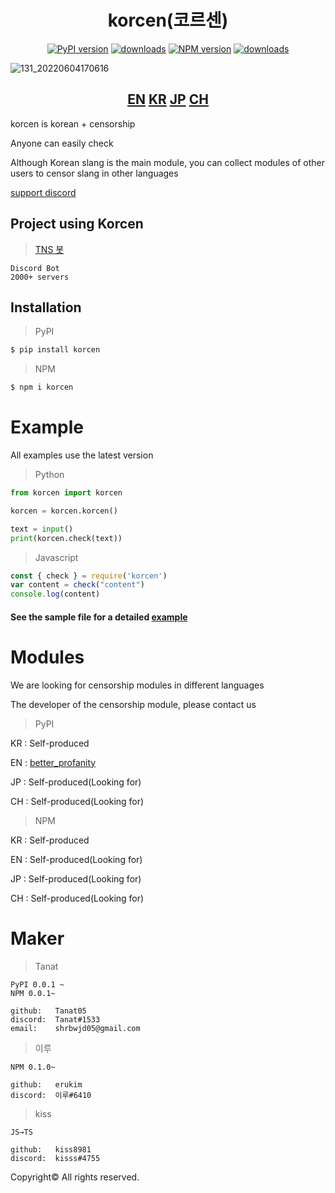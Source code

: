 <div align="center">
  <h1>korcen(코르센)</h1>
  
  [![PyPI version](https://img.shields.io/pypi/v/korcen.svg?style=flat-square)](https://python.org/pypi/korcen)
  [![downloads](https://img.shields.io/pypi/dm/korcen.svg?style=flat-square)](https://pypi.org/project/korcen/)
  [![NPM version](http://img.shields.io/npm/v/korcen.svg?style=flat-square)](https://www.npmjs.org/package/korcen)
  [![downloads](http://img.shields.io/npm/dm/korcen.svg?style=flat-square)](https://www.npmjs.org/package/korcen)
</div>

![131_20220604170616](https://user-images.githubusercontent.com/85154556/171998341-9a7439c8-122f-4a9f-beb6-0e0b3aad05ed.png)

<div align="center">
  <h2>
    <a href="https://github.com/Tanat05/korcen">EN</a>
    <a href="https://github.com/Tanat05/korcen/blob/main/readme/KR.md">KR</a>
    <a href="https://github.com/Tanat05/korcen/blob/main/readme/JP.md">JP</a>
    <a href="https://github.com/Tanat05/korcen/blob/main/readme/CH.md">CH</a>
  </h2>
</div>

korcen is korean + censorship 

Anyone can easily check

Although Korean slang is the main module, you can collect modules of other users to censor slang in other languages

[support discord](https://discord.gg/wyTU3ZQBPE)


## Project using Korcen
>[TNS 봇](https://discord.com/api/oauth2/authorize?client_id=848795383751639080&permissions=8&scope=bot%20applications.commands)

```
Discord Bot
2000+ servers
```

## Installation
>PyPI
```sh
$ pip install korcen
```

>NPM
```sh
$ npm i korcen
```
# Example
All examples use the latest version

>Python
```py
from korcen import korcen

korcen = korcen.korcen()

text = input()
print(korcen.check(text))
```

>Javascript
```js
const { check } = require('korcen')
var content = check("content")
console.log(content)
```

####  See the sample file for a detailed [example](https://github.com/Tanat05/korcen/tree/main/example)

# Modules

We are looking for censorship modules in different languages

The developer of the censorship module, please contact us

>PyPI

KR : Self-produced

EN : [better_profanity](https://github.com/snguyenthanh/better_profanity)

JP : Self-produced(Looking for)

CH : Self-produced(Looking for)

>NPM

KR : Self-produced

EN : Self-produced(Looking for)

JP : Self-produced(Looking for)

CH : Self-produced(Looking for)

# Maker


>Tanat
```
PyPI 0.0.1 ~
NPM 0.0.1~

github:   Tanat05
discord:  Tanat#1533
email:    shrbwjd05@gmail.com
```


>이루
```
NPM 0.1.0~ 

github:   erukim
discord:  이루#6410
```
>kiss
```
JS→TS

github:   kiss8981
discord:  kisss#4755
```



Copyright© All rights reserved.
